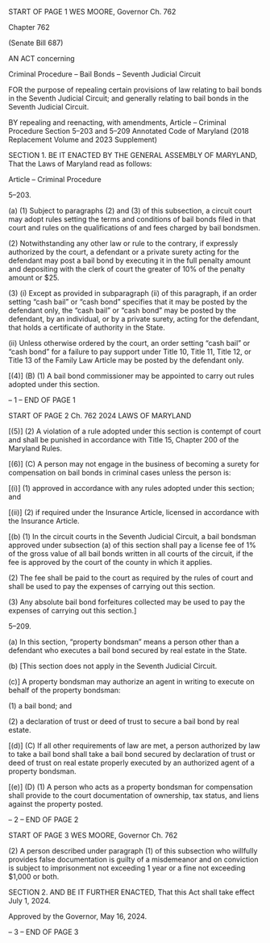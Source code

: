 START OF PAGE 1
WES MOORE, Governor Ch. 762

Chapter 762

(Senate Bill 687)

AN ACT concerning

Criminal Procedure – Bail Bonds – Seventh Judicial Circuit

FOR the purpose of repealing certain provisions of law relating to bail bonds in the Seventh
Judicial Circuit; and generally relating to bail bonds in the Seventh Judicial Circuit.

BY repealing and reenacting, with amendments,
Article – Criminal Procedure
Section 5–203 and 5–209
Annotated Code of Maryland
(2018 Replacement Volume and 2023 Supplement)

SECTION 1. BE IT ENACTED BY THE GENERAL ASSEMBLY OF MARYLAND,
That the Laws of Maryland read as follows:

Article – Criminal Procedure

5–203.

(a) (1) Subject to paragraphs (2) and (3) of this subsection, a circuit court may
adopt rules setting the terms and conditions of bail bonds filed in that court and rules on
the qualifications of and fees charged by bail bondsmen.

(2) Notwithstanding any other law or rule to the contrary, if expressly
authorized by the court, a defendant or a private surety acting for the defendant may post
a bail bond by executing it in the full penalty amount and depositing with the clerk of court
the greater of 10% of the penalty amount or $25.

(3) (i) Except as provided in subparagraph (ii) of this paragraph, if an
order setting “cash bail” or “cash bond” specifies that it may be posted by the defendant
only, the “cash bail” or “cash bond” may be posted by the defendant, by an individual, or by
a private surety, acting for the defendant, that holds a certificate of authority in the State.

(ii) Unless otherwise ordered by the court, an order setting “cash
bail” or “cash bond” for a failure to pay support under Title 10, Title 11, Title 12, or Title 13
of the Family Law Article may be posted by the defendant only.

[(4)] (B) (1) A bail bond commissioner may be appointed to carry out
rules adopted under this section.

– 1 –
END OF PAGE 1

START OF PAGE 2
Ch. 762 2024 LAWS OF MARYLAND

[(5)] (2) A violation of a rule adopted under this section is contempt of
court and shall be punished in accordance with Title 15, Chapter 200 of the Maryland
Rules.

[(6)] (C) A person may not engage in the business of becoming a surety for
compensation on bail bonds in criminal cases unless the person is:

[(i)] (1) approved in accordance with any rules adopted under this
section; and

[(ii)] (2) if required under the Insurance Article, licensed in
accordance with the Insurance Article.

[(b) (1) In the circuit courts in the Seventh Judicial Circuit, a bail bondsman
approved under subsection (a) of this section shall pay a license fee of 1% of the gross value
of all bail bonds written in all courts of the circuit, if the fee is approved by the court of the
county in which it applies.

(2) The fee shall be paid to the court as required by the rules of court and
shall be used to pay the expenses of carrying out this section.

(3) Any absolute bail bond forfeitures collected may be used to pay the
expenses of carrying out this section.]

5–209.

(a) In this section, “property bondsman” means a person other than a defendant
who executes a bail bond secured by real estate in the State.

(b) [This section does not apply in the Seventh Judicial Circuit.

(c)] A property bondsman may authorize an agent in writing to execute on behalf
of the property bondsman:

(1) a bail bond; and

(2) a declaration of trust or deed of trust to secure a bail bond by real estate.

[(d)] (C) If all other requirements of law are met, a person authorized by law to
take a bail bond shall take a bail bond secured by declaration of trust or deed of trust on
real estate properly executed by an authorized agent of a property bondsman.

[(e)] (D) (1) A person who acts as a property bondsman for compensation
shall provide to the court documentation of ownership, tax status, and liens against the
property posted.

– 2 –
END OF PAGE 2

START OF PAGE 3
WES MOORE, Governor Ch. 762

(2) A person described under paragraph (1) of this subsection who willfully
provides false documentation is guilty of a misdemeanor and on conviction is subject to
imprisonment not exceeding 1 year or a fine not exceeding $1,000 or both.

SECTION 2. AND BE IT FURTHER ENACTED, That this Act shall take effect July
1, 2024.

Approved by the Governor, May 16, 2024.

– 3 –
END OF PAGE 3